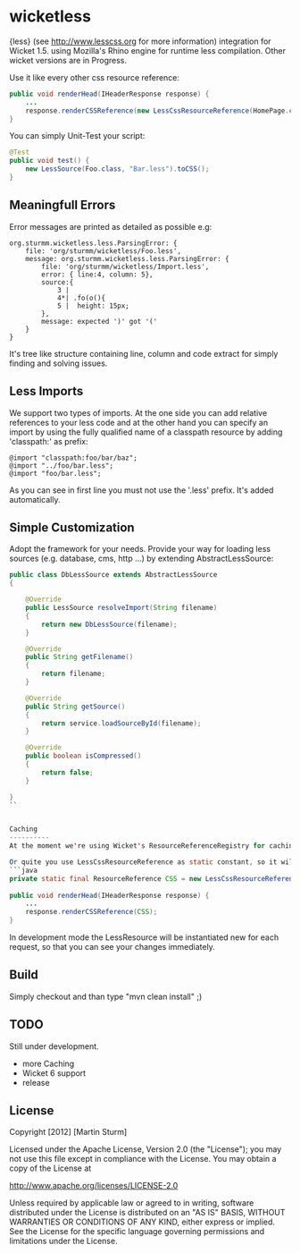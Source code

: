 wicketless
==========

{less} (see http://www.lesscss.org for more information) integration for Wicket 1.5. using Mozilla's Rhino engine for runtime less compilation. Other wicket versions are in Progress.

Use it like every other css resource reference:
```java
public void renderHead(IHeaderResponse response) {
	...
	response.renderCSSReference(new LessCssResourceReference(HomePage.class, "HomePage.less"));
}
```

You can simply Unit-Test your script:

```java
@Test
public void test() {
	new LessSource(Foo.class, "Bar.less").toCSS();
}
```    

Meaningfull Errors
----------
Error messages are printed as detailed as possible e.g:
```
org.sturmm.wicketless.less.ParsingError: { 
	file: 'org/sturmm/wicketless/Foo.less', 
	message: org.sturmm.wicketless.less.ParsingError: { 
		file: 'org/sturmm/wicketless/Import.less', 
		error: { line:4, column: 5}, 
		source:{ 
			3 | 
			4*| .fo(o(){
			5 |  height: 15px;
		},
		message: expected ')' got '('
	}
}
```
It's tree like structure containing line, column and code extract for simply finding and solving issues.

Less Imports
----------
We support two types of imports. At the one side you can add relative references to your less code and at the other hand you can specify an import by using the fully qualified name of a classpath resource by adding 'classpath:' as prefix:

```lesscss
@import "classpath:foo/bar/baz";
@import "../foo/bar.less";
@import "foo/bar.less";
```

As you can see in first line you must not use the '.less' prefix. It's added automatically.

Simple Customization
----------
Adopt the framework for your needs. Provide your way for loading less sources (e.g. database, cms, http ...) by extending AbstractLessSource:

```java
public class DbLessSource extends AbstractLessSource
{

	@Override
	public LessSource resolveImport(String filename)
	{
		return new DbLessSource(filename);
	}

	@Override
	public String getFilename()
	{
		return filename;
	}

	@Override
	public String getSource()
	{
		return service.loadSourceById(filename);
	}

	@Override
	public boolean isCompressed()
	{
		return false;
	}

}
`` 


Caching
----------
At the moment we're using Wicket's ResourceReferenceRegistry for caching, but only if you are in Deployment mode. ResourceReferenceRegistry supports max 1000 of all resources by default! In development mode LessCss resource will be compiled on each request.

Or quite you use LessCssResourceReference as static constant, so it will be compiled only once, if you are in Deployment mode:
```java
private static final ResourceReference CSS = new LessCssResourceReference(HomePage.class, "HomePage.less");
    
public void renderHead(IHeaderResponse response) {
	...
	response.renderCSSReference(CSS);
}
```
In development mode the LessResource will be instantiated new for each request, so that you can see your changes immediately.


Build
----------
Simply checkout and than type "mvn clean install" ;)

TODO
----------

Still under development. 
- more Caching
- Wicket 6 support
- release

License
----------

Copyright [2012] [Martin Sturm]

Licensed under the Apache License, Version 2.0 (the "License");
you may not use this file except in compliance with the License.
You may obtain a copy of the License at

   http://www.apache.org/licenses/LICENSE-2.0

Unless required by applicable law or agreed to in writing, software
distributed under the License is distributed on an "AS IS" BASIS,
WITHOUT WARRANTIES OR CONDITIONS OF ANY KIND, either express or implied.
See the License for the specific language governing permissions and
limitations under the License.

